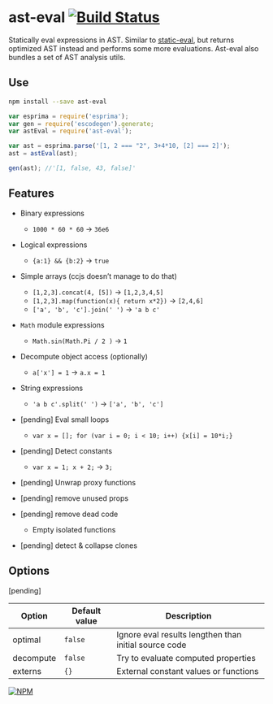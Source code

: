 # ast-eval [![Build Status](https://travis-ci.org/dfcreative/ast-eval.svg?branch=master)](https://travis-ci.org/dfcreative/ast-eval)

Statically eval expressions in AST. Similar to [static-eval](https://github.com/substack/static-eval), but returns optimized AST instead and performs some more evaluations.
Ast-eval also bundles a set of AST analysis utils.


## Use

```sh
npm install --save ast-eval
```

```js
var esprima = require('esprima');
var gen = require('escodegen').generate;
var astEval = require('ast-eval');

var ast = esprima.parse('[1, 2 === "2", 3+4*10, [2] === 2]');
ast = astEval(ast);

gen(ast); //'[1, false, 43, false]'
```


## Features

* Binary expressions
	* `1000 * 60 * 60` → `36e6`

* Logical expressions
	* `{a:1} && {b:2}` → `true`

* Simple arrays (ccjs doesn’t manage to do that)
	* `[1,2,3].concat(4, [5])` → `[1,2,3,4,5]`
	* `[1,2,3].map(function(x){ return x*2})` → `[2,4,6]`
	* `['a', 'b', 'c'].join(' ')` → `'a b c'`

* `Math` module expressions
	* `Math.sin(Math.Pi / 2 )` → `1`

* Decompute object access (optionally)
	* `a['x'] = 1` → `a.x = 1`

* String expressions
	* `'a b c'.split(' ')` → `['a', 'b', 'c']`

* [pending] Eval small loops
	* `var x = []; for (var i = 0; i < 10; i++) {x[i] = 10*i;}`

* [pending] Detect constants
	* `var x = 1; x + 2;` → `3;`

* [pending] Unwrap proxy functions

* [pending] remove unused props

* [pending] remove dead code
	* Empty isolated functions

* [pending] detect & collapse clones


## Options

[pending]

| Option | Default value | Description |
|---|---|---|
| optimal | `false` | Ignore eval results lengthen than initial source code |
| decompute | `false` | Try to evaluate computed properties |
| externs | `{}` | External constant values or functions |


[![NPM](https://nodei.co/npm/ast-eval.png?downloads=true&downloadRank=true&stars=true)](https://nodei.co/npm/ast-eval/)